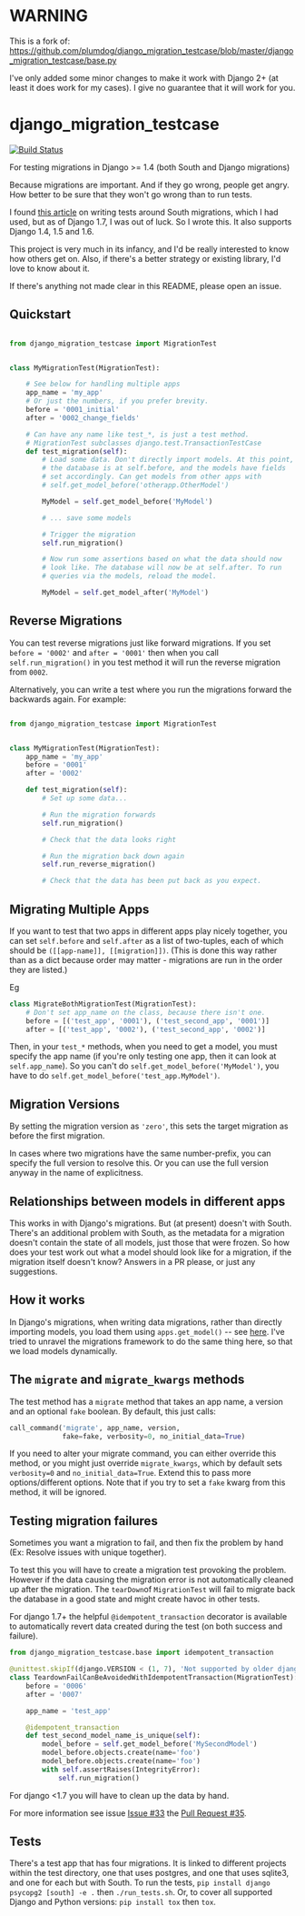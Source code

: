 # WARNING

This is a fork of: https://github.com/plumdog/django_migration_testcase/blob/master/django_migration_testcase/base.py

I've only added some minor changes to make it work with Django 2+ (at least it does work for my cases). I give no guarantee that it will work for you.

# django_migration_testcase
[![Build Status](https://travis-ci.org/plumdog/django_migration_testcase.svg?branch=master)](https://travis-ci.org/plumdog/django_migration_testcase)

For testing migrations in Django >= 1.4 (both South and Django migrations)

Because migrations are important. And if they go wrong, people get
angry. How better to be sure that they won't go wrong than to run
tests.

I found [this article](https://micknelson.wordpress.com/2013/03/01/testing-django-migrations/)
on writing tests around South migrations, which I had used, but as of
Django 1.7, I was out of luck. So I wrote this. It also supports
Django 1.4, 1.5 and 1.6.

This project is very much in its infancy, and I'd be really interested
to know how others get on. Also, if there's a better strategy or
existing library, I'd love to know about it.

If there's anything not made clear in this README, please open an
issue.

Quickstart
----------

```python

from django_migration_testcase import MigrationTest


class MyMigrationTest(MigrationTest):

    # See below for handling multiple apps
    app_name = 'my_app'
    # Or just the numbers, if you prefer brevity.
    before = '0001_initial'
    after = '0002_change_fields'

    # Can have any name like test_*, is just a test method.
    # MigrationTest subclasses django.test.TransactionTestCase
    def test_migration(self):
        # Load some data. Don't directly import models. At this point,
        # the database is at self.before, and the models have fields
        # set accordingly. Can get models from other apps with
        # self.get_model_before('otherapp.OtherModel')

        MyModel = self.get_model_before('MyModel')

        # ... save some models

        # Trigger the migration
        self.run_migration()

        # Now run some assertions based on what the data should now
        # look like. The database will now be at self.after. To run
        # queries via the models, reload the model.

        MyModel = self.get_model_after('MyModel')
```


Reverse Migrations
------------------

You can test reverse migrations just like forward migrations. If you
set `before = '0002'` and `after = '0001'` then when you call
`self.run_migration()` in you test method it will run the reverse
migration from `0002`.

Alternatively, you can write a test where you run the migrations
forward the backwards again. For example:

```python

from django_migration_testcase import MigrationTest


class MyMigrationTest(MigrationTest):
    app_name = 'my_app'
    before = '0001'
    after = '0002'

    def test_migration(self):
        # Set up some data...

        # Run the migration forwards
        self.run_migration()

        # Check that the data looks right

        # Run the migration back down again
        self.run_reverse_migration()

        # Check that the data has been put back as you expect.
```

Migrating Multiple Apps
-----------------------

If you want to test that two apps in different apps play nicely
together, you can set `self.before` and `self.after` as a list of
two-tuples, each of which should be `([[app-name]],
[[migration]])`. (This is done this way rather than as a dict because
order may matter - migrations are run in the order they are listed.)

Eg
```python
class MigrateBothMigrationTest(MigrationTest):
    # Don't set app_name on the class, because there isn't one.
    before = [('test_app', '0001'), ('test_second_app', '0001')]
    after = [('test_app', '0002'), ('test_second_app', '0002')]
```

Then, in your `test_*` methods, when you need to get a model, you must
specify the app name (if you're only testing one app, then it can look
at `self.app_name`). So you can't do
`self.get_model_before('MyModel')`, you have to do
`self.get_model_before('test_app.MyModel')`.

Migration Versions
------------------

By setting the migration version as `'zero'`, this sets the target
migration as before the first migration.

In cases where two migrations have the same number-prefix, you can
specify the full version to resolve this. Or you can use the full
version anyway in the name of explicitness.

Relationships between models in different apps
----------------------------------------------

This works in with Django's migrations. But (at present) doesn't with
South. There's an additional problem with South, as the metadata for a
migration doesn't contain the state of all models, just those that
were frozen. So how does your test work out what a model should look
like for a migration, if the migration itself doesn't know? Answers in
a PR please, or just any suggestions.

How it works
------------

In Django's migrations, when writing data migrations, rather than
directly importing models, you load them using `apps.get_model()` --
see
[here](https://docs.djangoproject.com/en/1.7/topics/migrations/#data-migrations).
I've tried to unravel the migrations framework to do the same thing
here, so that we load models dynamically.

The `migrate` and `migrate_kwargs` methods
------------------------------------------

The test method has a `migrate` method that takes an app name, a
version and an optional `fake` boolean. By default, this just calls:
```python
call_command('migrate', app_name, version,
             fake=fake, verbosity=0, no_initial_data=True)
```

If you need to alter your migrate command, you can either override
this method, or you might just override `migrate_kwargs`, which by
default sets `verbosity=0` and `no_initial_data=True`. Extend this to
pass more options/different options. Note that if you try to set a
`fake` kwarg from this method, it will be ignored.

Testing migration failures
--------------------------

Sometimes you want a migration to fail, and then fix the problem by hand (Ex: Resolve issues with unique together).

To test this you will have to create a migration test provoking the problem. However if the data causing the migration error is not automatically cleaned up after the migration. The `tearDown`of `MigrationTest` will fail to migrate back the database in a good state and might create havoc in other tests. 

For django 1.7+ the helpful `@idempotent_transaction` decorator is available to automatically revert data created during the test (on both success and failure). 

```python
from django_migration_testcase.base import idempotent_transaction

@unittest.skipIf(django.VERSION < (1, 7), 'Not supported by older django versions')
class TeardownFailCanBeAvoidedWithIdempotentTransaction(MigrationTest):
    before = '0006'
    after = '0007'

    app_name = 'test_app'

    @idempotent_transaction
    def test_second_model_name_is_unique(self):
        model_before = self.get_model_before('MySecondModel')
        model_before.objects.create(name='foo')
        model_before.objects.create(name='foo')
        with self.assertRaises(IntegrityError):
            self.run_migration()
```

For django <1.7 you will have to clean up the data by hand.

For more information see issue [Issue #33](https://github.com/plumdog/django_migration_testcase/issues/33) the [Pull Request #35](https://github.com/plumdog/django_migration_testcase/pull/35).

Tests
-----

There's a test app that has four migrations. It is linked to different
projects within the test directory, one that uses postgres, and one
that uses sqlite3, and one for each but with South. To run the tests,
`pip install django psycopg2 [south] -e .` then `./run_tests.sh`. Or,
to cover all supported Django and Python versions: `pip install tox`
then `tox`.
